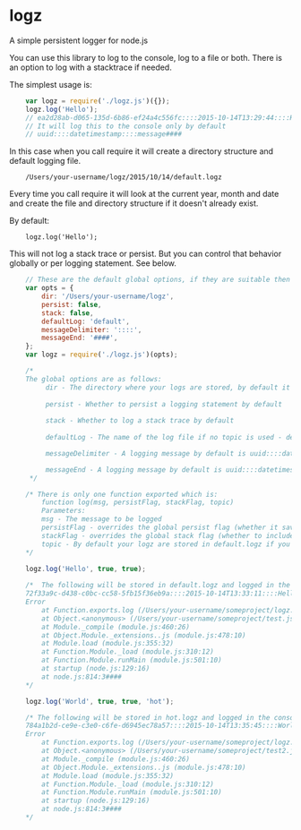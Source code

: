 # logz
A simple persistent logger for node.js

You can use this library to log to the console, log to a file or both. There is an option to log with a stacktrace if needed.

The simplest usage is:
```javascript
	var logz = require('./logz.js')({});
	logz.log('Hello');
	// ea2d28ab-d065-135d-6b86-ef24a4c556fc::::2015-10-14T13:29:44::::Hello####
	// It will log this to the console only by default
	// uuid::::datetimestamp::::message####
```
In this case when you call require it will create a directory structure and default logging file.
```
	/Users/your-username/logz/2015/10/14/default.logz
```
Every time you call require it will look at the current year, month and date and create the file and directory structure if it doesn't already exist.

By default:
```
	logz.log('Hello');
```
This will not log a stack trace or persist. But you can control that behavior globally or per logging statement.
See below.

```javascript
	// These are the default global options, if they are suitable then pass in {} to the require as above
	var opts = {
		dir: '/Users/your-username/logz',
		persist: false,
		stack: false,
		defaultLog: 'default',
		messageDelimiter: '::::',
		messageEnd: '####',
	};
	var logz = require('./logz.js')(opts);

	/* 
	The global options are as follows:
	     dir - The directory where your logs are stored, by default it is under the user's home directory, but if you change this, make sure you create the directory and have the appropriate permissions
	     
	     persist - Whether to persist a logging statement by default
	     
	     stack - Whether to log a stack trace by default
	     
	     defaultLog - The name of the log file if no topic is used - default.logz

	     messageDelimiter - A logging message by default is uuid::::datetimestamp::::message#### this lets you control the :::: delimiter

	     messageEnd - A logging message by default is uuid::::datetimestamp::::message#### this lets you control the #### delimiter
	 */

	/* There is only one function exported which is:
		function log(msg, persistFlag, stackFlag, topic)
		Parameters:
		msg - The message to be logged
		persistFlag - overrides the global persist flag (whether it saves to disk or not)
		stackFlag - overrides the global stack flag (whether to include a stacktrace in the msg)
		topic - By default your logz are stored in default.logz if you change this to say 'hello' then they are stored in hello.logz
	*/

	logz.log('Hello', true, true);
	
	/*  The following will be stored in default.logz and logged in the console:
	72f33a9c-d438-c0bc-cc58-5fb15f36eb9a::::2015-10-14T13:33:11::::Hello
	Error
	    at Function.exports.log (/Users/your-username/someproject/logz.js:188:10)
	    at Object.<anonymous> (/Users/your-username/someproject/test.js:4:6)
	    at Module._compile (module.js:460:26)
	    at Object.Module._extensions..js (module.js:478:10)
	    at Module.load (module.js:355:32)
	    at Function.Module._load (module.js:310:12)
	    at Function.Module.runMain (module.js:501:10)
	    at startup (node.js:129:16)
	    at node.js:814:3####
    */

	logz.log('World', true, true, 'hot');

	/* The following will be stored in hot.logz and logged in the console:
	784a1b2d-ce9e-c3e0-c6fe-d6945ec78a57::::2015-10-14T13:35:45::::World
	Error
	    at Function.exports.log (/Users/your-username/someproject/logz.js:188:10)
	    at Object.<anonymous> (/Users/your-username/someproject/test2.js:4:6)
	    at Module._compile (module.js:460:26)
	    at Object.Module._extensions..js (module.js:478:10)
	    at Module.load (module.js:355:32)
	    at Function.Module._load (module.js:310:12)
	    at Function.Module.runMain (module.js:501:10)
	    at startup (node.js:129:16)
	    at node.js:814:3####
	*/
```